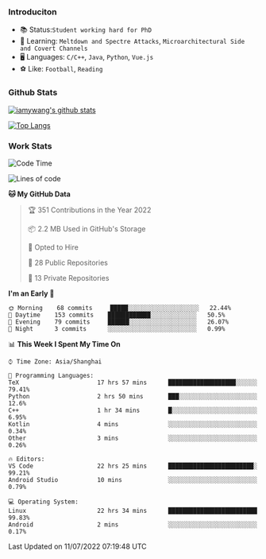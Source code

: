 ### Introduciton

- 📚 Status:`Student working hard for PhD`
- 🔎 Learning: `Meltdown and Spectre Attacks`, `Microarchitectural Side and Covert Channels`
- 🖥️ Languages: `C/C++`, `Java`, `Python`, `Vue.js`
- ⚽ Like: `Football`, `Reading`

### Github Stats

[![iamywang's github stats](https://github-readme-stats.vercel.app/api?username=iamywang&count_private=true&show_icons=true)]()

[![Top Langs](https://github-readme-stats.vercel.app/api/top-langs/?username=iamywang&layout=compact)]()

### Work Stats

<!--START_SECTION:waka-->
![Code Time](http://img.shields.io/badge/Code%20Time-518%20hrs%203%20mins-blue)

![Lines of code](https://img.shields.io/badge/From%20Hello%20World%20I%27ve%20Written--37%20Thousand%20lines%20of%20code-blue)

**🐱 My GitHub Data** 

> 🏆 351 Contributions in the Year 2022
 > 
> 📦 2.2 MB Used in GitHub's Storage 
 > 
> 💼 Opted to Hire
 > 
> 📜 28 Public Repositories 
 > 
> 🔑 13 Private Repositories  
 > 
**I'm an Early 🐤** 

```text
🌞 Morning    68 commits     █████░░░░░░░░░░░░░░░░░░░░   22.44% 
🌆 Daytime    153 commits    ████████████░░░░░░░░░░░░░   50.5% 
🌃 Evening    79 commits     ██████░░░░░░░░░░░░░░░░░░░   26.07% 
🌙 Night      3 commits      ░░░░░░░░░░░░░░░░░░░░░░░░░   0.99%

```


📊 **This Week I Spent My Time On** 

```text
⌚︎ Time Zone: Asia/Shanghai

💬 Programming Languages: 
TeX                      17 hrs 57 mins      ███████████████████░░░░░░   79.41% 
Python                   2 hrs 50 mins       ███░░░░░░░░░░░░░░░░░░░░░░   12.6% 
C++                      1 hr 34 mins        █░░░░░░░░░░░░░░░░░░░░░░░░   6.95% 
Kotlin                   4 mins              ░░░░░░░░░░░░░░░░░░░░░░░░░   0.34% 
Other                    3 mins              ░░░░░░░░░░░░░░░░░░░░░░░░░   0.26%

🔥 Editors: 
VS Code                  22 hrs 25 mins      ████████████████████████░   99.21% 
Android Studio           10 mins             ░░░░░░░░░░░░░░░░░░░░░░░░░   0.79%

💻 Operating System: 
Linux                    22 hrs 34 mins      █████████████████████████   99.83% 
Android                  2 mins              ░░░░░░░░░░░░░░░░░░░░░░░░░   0.17%

```


 Last Updated on 11/07/2022 07:19:48 UTC
<!--END_SECTION:waka-->
